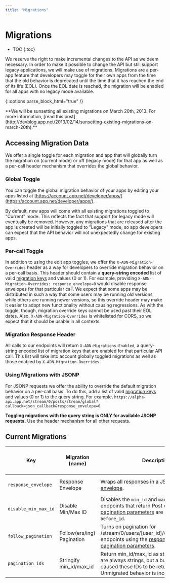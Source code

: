 ```yaml
---
title: "Migrations"
---
```


# Migrations

* TOC
{:toc}

We reserve the right to make incremental changes to the API as we deem necessary. In order to make it possible to change the API but still support legacy applications, we will make use of migrations. Migrations are a per-app feature that developers may toggle for their own apps from the time that the old behavior is deprecated until the time that it has reached the end of its life (EOL). Once the EOL date is reached, the migration will be enabled for all apps with no legacy mode available.

{::options parse_block_html="true" /}
<div class="alert alert-error alert-block">
**We will be sunsetting all existing migrations on March 20th, 2013. For more information, [read this post](http://devblog.app.net/2013/02/14/sunsetting-existing-migrations-on-march-20th).**
</div>

## Accessing Migration Data

We offer a single toggle for each migration and app that will globally turn the migration on (current mode) or off (legacy mode) for that app as well as a per-call header mechanism that overrides the global behavior.

### Global Toggle

You can toggle the global migration behavior of your apps by editing your apps listed at [https://account.app.net/developer/apps/](https://account.app.net/developer/apps/).

By default, new apps will come with all existing migrations toggled to "Current" mode. This reflects the fact that support for legacy mode will eventually be removed. However, any migrations that are released after the app is created will be initially toggled to "Legacy" mode, so app developers can expect that the API behavior will not unexpectedly change for existing apps.

### Per-call Toggle
In addition to using the edit app toggles, we offer the `X-ADN-Migration-Overrides` header as a way for developers to override migration behavior on a per-call basis. This header should contain a **query-string encoded** list of valid [migration keys](#current-migrations) and values (0 or 1). For example, providing `X-ADN-Migration-Overrides: response_envelope=0` would disable response envelopes for that particular call. We expect that some apps may be distributed in such a way that some users may be running old versions while others are running newer versions, so this override header may make it easier to adopt new functionality without causing regressions. As with the toggle, though, migration override keys cannot be used past their EOL dates. Also, `X-ADN-Migration-Overrides` is whitelisted for CORS, so we expect that it should be usable in all contexts.

### Migration Response Header
All calls to our endpoints will return `X-ADN-Migrations-Enabled`, a query-string encoded list of migration keys that are enabled for that particular API call. This list will take into account globally toggled migrations as well as those enabled by `X-ADN-Migration-Overrides`.

### Using Migrations with JSONP
For JSONP requests we offer the ability to override the default migration behavior on a per-call basis. To do this, add a list of valid [migration keys](#current-migrations) and values (0 or 1) to the query string. For example, `https://alpha-api.app.net/stream/0/posts/stream/global?callback=json_callback&response_envelope=0`

**Toggling migrations with the query string is ONLY for available JSONP requests.** Use the header mechanism for all other requests.

## Current Migrations

<table>
    <thead>
        <tr>
            <th>Key</th>
            <th>Migration (name)</th>
            <th>Description</th>
            <th width="120">End-Of-Life Date</th>
        </tr>
    </thead>
    <tbody>
        <tr>
            <td><code>response_envelope</code></td>
            <td>Response Envelope</td>
            <td>Wraps all responses in a JSON <a href="/docs/basics/responses/">response envelope</a>.</td>
            <td>March 20, 2013</td>
        </tr>
        <tr>
            <td><code>disable_min_max_id</code></td>
            <td>Disable Min/Max ID</td>
            <td>Disables the <code>min_id</code> and <code>max_id</code> parameters on endpoints that return Post objects. The new <a href="/docs/basics/pagination/">pagination parameters</a> are <code>since_id</code> and <code>before_id</code>.</td>
            <td>March 20, 2013</td>
        </tr>
        <tr>
            <td><code>follow_pagination</code></td>
            <td>Follow(ers/ing) Pagination</td>
            <td>Turns on pagination for /stream/0/users/[user_id]/{followers,following} endpoints using the <a href="/docs/basics/responses/">response envelope</a> and <a href="/docs/basics/pagination/">pagination parameters</a>.</td>
            <td>March 20, 2013</td>
        </tr>
        <tr>
            <td><code>pagination_ids</code></td>
            <td>Stringify min_id/max_id</td>
            <td>Return min_id/max_id as strings. App.net IDs are always strings, but a bug on our part caused these IDs to be returned as ints. Unmigrated behavior is inconsistent.</td>
            <td>March 20, 2013</td>
        </tr>
    </tbody>
</table>
